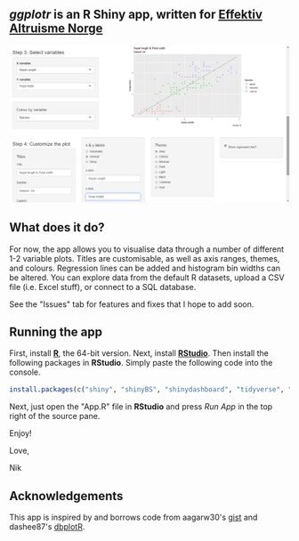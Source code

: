 ## _ggplotr_ is an R Shiny app, written for [Effektiv Altruisme Norge](https://effektivaltruisme.no/)
![](ggplotrpreview.png)

## What does it do?
For now, the app allows you to visualise data through a number of different 1-2 variable plots. Titles are customisable, as well as axis ranges, themes, and colours. Regression lines can be added and histogram bin widths can be altered. You can explore data from the default R datasets, upload a CSV file (i.e. Excel stuff), or connect to a SQL database.

See the "Issues" tab for features and fixes that I hope to add soon. 

## Running the app

First, install [__R__](https://cran.r-project.org/bin/windows/base/), the 64-bit version.
Next, install [__RStudio__](https://www.rstudio.com/products/rstudio/).
Then install the following packages in __RStudio__. Simply paste the following code into the console.

```R
install.packages(c("shiny", "shinyBS", "shinydashboard", "tidyverse", "DT", "RODBC" ))
```


Next, just open the "App.R" file in __RStudio__ and press _Run App_ in the top right of the source pane.

Enjoy!

Love,

Nik

## Acknowledgements

This app is inspired by and borrows code from aagarw30's [gist](https://gist.github.com/aagarw30/c593799bc7d8557dc863411bb552e4f4) and dashee87's [dbplotR](https://github.com/dashee87/dbplotR).